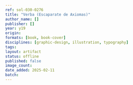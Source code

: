 ```yaml
---
ref: sol-030-0276
title: "Verba (Escaparate de Axiomas)"
author_name: []
publisher: []
year: y19
origin:
formats: [book, book-cover]
disciplines: [graphic-design, illustration, typography]
tags:
layout: artifact
status: offline
published: false
image_count:
date_added: 2025-02-11
batch:
---
```

